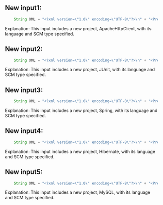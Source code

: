 ## New input1:
```java
    String XML = "<?xml version=\"1.0\" encoding=\"UTF-8\"?>\n" + "<Projects>\n" + "  <underscore-java language=\"Java\" scm=\"SVN\">\n" + "    <Location type=\"URL\">https://github.com/javadev/underscore-java/</Location>\n" + "  </underscore-java>\n" + "  <JetS3t language=\"Java\" scm=\"CVS\">\n" + "    <Location type=\"URL\">https://jets3t.s3.amazonaws.com/index.html</Location>\n" + "  </JetS3t>\n" + "  <ApacheHttpClient language=\"Java\" scm=\"Git\">\n" + "    <Location type=\"URL\">https://github.com/apache/httpclient/</Location>\n" + "  </ApacheHttpClient>\n" + "</Projects>";
```
Explanation: This input includes a new project, ApacheHttpClient, with its language and SCM type specified.

## New input2:
```java
    String XML = "<?xml version=\"1.0\" encoding=\"UTF-8\"?>\n" + "<Projects>\n" + "  <underscore-java language=\"Java\" scm=\"SVN\">\n" + "    <Location type=\"URL\">https://github.com/javadev/underscore-java/</Location>\n" + "  </underscore-java>\n" + "  <JetS3t language=\"Java\" scm=\"CVS\">\n" + "    <Location type=\"URL\">https://jets3t.s3.amazonaws.com/index.html</Location>\n" + "  </JetS3t>\n" + "  <JUnit language=\"Java\" scm=\"Mercurial\">\n" + "    <Location type=\"URL\">https://github.com/junit-team/junit5/</Location>\n" + "  </JUnit>\n" + "</Projects>";
```
Explanation: This input includes a new project, JUnit, with its language and SCM type specified.

## New input3:
```java
    String XML = "<?xml version=\"1.0\" encoding=\"UTF-8\"?>\n" + "<Projects>\n" + "  <underscore-java language=\"Java\" scm=\"SVN\">\n" + "    <Location type=\"URL\">https://github.com/javadev/underscore-java/</Location>\n" + "  </underscore-java>\n" + "  <JetS3t language=\"Java\" scm=\"CVS\">\n" + "    <Location type=\"URL\">https://jets3t.s3.amazonaws.com/index.html</Location>\n" + "  </JetS3t>\n" + "  <Spring language=\"Java\" scm=\"Git\">\n" + "    <Location type=\"URL\">https://github.com/spring-projects/spring-framework/</Location>\n" + "  </Spring>\n" + "</Projects>";
```
Explanation: This input includes a new project, Spring, with its language and SCM type specified.

## New input4:
```java
    String XML = "<?xml version=\"1.0\" encoding=\"UTF-8\"?>\n" + "<Projects>\n" + "  <underscore-java language=\"Java\" scm=\"SVN\">\n" + "    <Location type=\"URL\">https://github.com/javadev/underscore-java/</Location>\n" + "  </underscore-java>\n" + "  <JetS3t language=\"Java\" scm=\"CVS\">\n" + "    <Location type=\"URL\">https://jets3t.s3.amazonaws.com/index.html</Location>\n" + "  </JetS3t>\n" + "  <Hibernate language=\"Java\" scm=\"Subversion\">\n" + "    <Location type=\"URL\">https://github.com/hibernate/hibernate-orm/</Location>\n" + "  </Hibernate>\n" + "</Projects>";
```
Explanation: This input includes a new project, Hibernate, with its language and SCM type specified.

## New input5:
```java
    String XML = "<?xml version=\"1.0\" encoding=\"UTF-8\"?>\n" + "<Projects>\n" + "  <underscore-java language=\"Java\" scm=\"SVN\">\n" + "    <Location type=\"URL\">https://github.com/javadev/underscore-java/</Location>\n" + "  </underscore-java>\n" + "  <JetS3t language=\"Java\" scm=\"CVS\">\n" + "    <Location type=\"URL\">https://jets3t.s3.amazonaws.com/index.html</Location>\n" + "  </JetS3t>\n" + "  <MySQL language=\"Java\" scm=\"Git\">\n" + "    <Location type=\"URL\">https://github.com/mysql/mysql-connector-java/</Location>\n" + "  </MySQL>\n" + "</Projects>";
```
Explanation: This input includes a new project, MySQL, with its language and SCM type specified.
